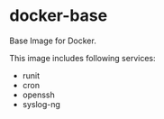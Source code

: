 # docker-base

Base Image for Docker.

This image includes following services:

- runit
- cron
- openssh
- syslog-ng
